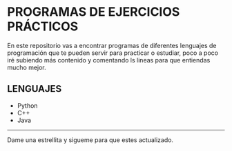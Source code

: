 # PROGRAMAS DE EJERCICIOS PRÁCTICOS
En este repositorio vas a encontrar programas de diferentes lenguajes de programación que te pueden servir para practicar o estudiar, poco a poco iré subiendo más contenido y comentando ls lineas para que entiendas mucho mejor.

## LENGUAJES
* Python
* C++
* Java

<hr>
Dame una estrellita y sigueme para que estes actualizado.
